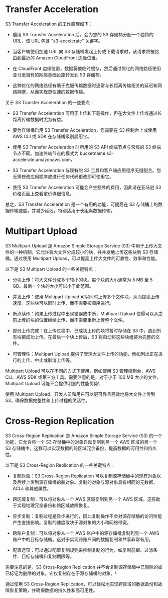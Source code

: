 # Transfer Acceleration 
S3 Transfer Acceleration 的工作原理如下：

- 启用 S3 Transfer Acceleration 后，会为您的 S3 存储桶分配一个独特的 URL，该 URL 包含 "s3-accelerate" 关键字。

- 当客户端使用加速 URL 向 S3 存储桶发起上传或下载请求时，该请求将被路由到最近的 Amazon CloudFront 边缘位置。

- 在 CloudFront 边缘位置，数据将被临时缓存，然后通过优化的网络路径使用亚马逊自有的网络基础设施转发到 S3 存储桶。

- 这种优化的网络路径有助于克服传输数据时通常与长距离传输相关的延迟和网络拥塞，从而实现更快速的数据传输。

关于 S3 Transfer Acceleration 的一些要点：

- S3 Transfer Acceleration 可用于上传和下载操作，但在大文件上传或通过长距离传输数据时尤为有益。

- 要为存储桶启用 S3 Transfer Acceleration，您需要在 S3 控制台上或使用 AWS CLI 或 SDK 在存储桶级别启用它。

- 使用 S3 Transfer Acceleration 时所用的 S3 API 终端节点与常规的 S3 终端节点不同。加速终端节点的模式为 bucketname.s3-accelerate.amazonaws.com。

- S3 Transfer Acceleration 与现有的 S3 工具和客户端应用程序无缝配合。您无需修改应用程序或进行任何代码更改即可使用它。

- 使用 S3 Transfer Acceleration 可能会产生额外的费用，因此请在亚马逊 S3 价格页面上查看定价详细信息。

总之，S3 Transfer Acceleration 是一个有用的功能，可提高在 S3 存储桶上的数据传输速度，并减少延迟，特别适用于长距离数据传输。

# Multipart Upload
S3 Multipart Upload 是 Amazon Simple Storage Service (S3) 中用于上传大文件的一种机制。它允许将大文件分成较小的块，并并发地上传这些块到 S3 存储桶。通过使用 Multipart Upload，可以提高上传大文件的可靠性、效率和性能。

以下是 S3 Multipart Upload 的一些关键特点：

- 分块上传：将大文件分成多个较小的块。每个块的大小通常为 5 MB 至 5 GB。最后一个块的大小可以小于此范围。

- 并发上传：使用 Multipart Upload 可以同时上传多个文件块，从而提高上传速度。这些块可以同时上传，而不需要按顺序进行。

- 断点续传：如果上传过程中出现错误或中断，Multipart Upload 使得可以从之前上传的块的位置继续上传，而不需要重新上传整个文件。

- 部分上传完成：在上传过程中，已成功上传的块将暂时存储在 S3 中，直到所有块都成功上传。在最后一个块上传后，S3 将自动将这些块组装为完整的文件。

- 可管理性：Multipart Upload 提供了管理大文件上传的功能，例如列出正在进行的上传、中止或取消上传等。

Multipart Upload 可以在不同的方式下使用，例如使用 S3 管理控制台、AWS CLI、AWS SDK 或第三方工具。需要注意的是，对于小于 100 MB 大小的文件，Multipart Upload 可能不会提供明显的性能优势\

使用 Multipart Upload，开发人员和用户可以更可靠且高效地将大文件上传到 S3，确保数据完整性和上传过程的灵活性。

# Cross-Region Replication
S3 Cross-Region Replication 是 Amazon Simple Storage Service (S3) 的一个功能，它允许将一个 S3 存储桶中的对象自动复制到另一个 AWS 区域的另一个 S3 存储桶中。这样可以实现数据的跨区域冗余备份，提高数据的可用性和持久性。

以下是 S3 Cross-Region Replication 的一些关键特点：

- 复制对象：S3 Cross-Region Replication 可以复制源存储桶中的现有对象以及后续上传到源存储桶的新对象。复制的对象与源对象具有相同的元数据、ACLs 和其他属性。

- 跨区域复制：可以将对象从一个 AWS 区域复制到另一个 AWS 区域。这有助于实现地理冗余备份和跨区域故障恢复。

- 异步复制：复制过程是异步进行的，因此复制操作不会对源存储桶的访问性能产生直接影响。复制的速度取决于源对象的大小和网络带宽。

- 跨账户复制：可以将对象从一个 AWS 账户中的源存储桶复制到另一个 AWS 账户中的目标存储桶。这对于实现跨账户间的数据复制和共享非常有用。

- 配置选项：可以通过配置复制规则来控制复制的行为，如复制前缀、过滤条件、目标存储桶和复制期限等。

需要注意的是，S3 Cross-Region Replication 并不会复制源存储桶中已删除的或已标记为删除的对象。它仅复制存在于源存储桶的对象。\

通过使用 S3 Cross-Region Replication，可以轻松地实现跨区域的数据备份和故障恢复策略，并确保数据的持久性和高可用性。

